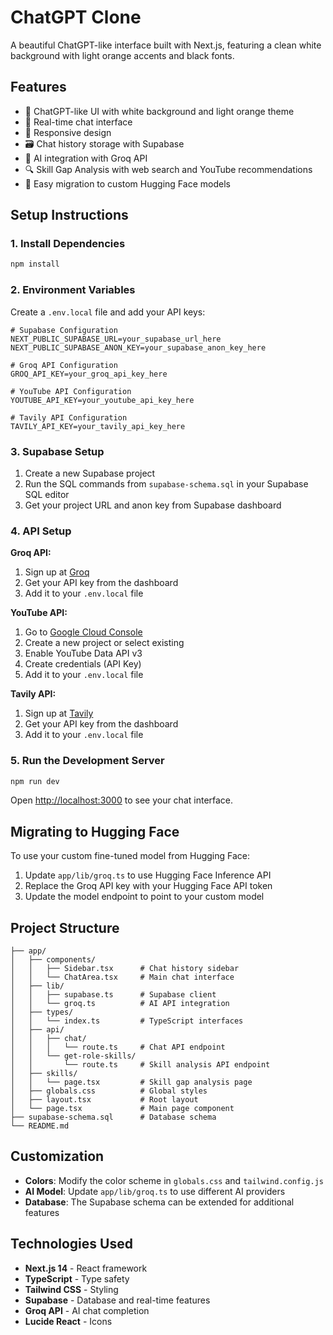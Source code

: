 # ChatGPT Clone

A beautiful ChatGPT-like interface built with Next.js, featuring a clean white background with light orange accents and black fonts.

## Features

- 🎨 ChatGPT-like UI with white background and light orange theme
- 💬 Real-time chat interface
- 📱 Responsive design
- 🗃️ Chat history storage with Supabase
- 🤖 AI integration with Groq API
- 🔍 Skill Gap Analysis with web search and YouTube recommendations
- 🔄 Easy migration to custom Hugging Face models

## Setup Instructions

### 1. Install Dependencies

```bash
npm install
```

### 2. Environment Variables

Create a `.env.local` file and add your API keys:

```env
# Supabase Configuration
NEXT_PUBLIC_SUPABASE_URL=your_supabase_url_here
NEXT_PUBLIC_SUPABASE_ANON_KEY=your_supabase_anon_key_here

# Groq API Configuration
GROQ_API_KEY=your_groq_api_key_here

# YouTube API Configuration
YOUTUBE_API_KEY=your_youtube_api_key_here

# Tavily API Configuration
TAVILY_API_KEY=your_tavily_api_key_here
```

### 3. Supabase Setup

1. Create a new Supabase project
2. Run the SQL commands from `supabase-schema.sql` in your Supabase SQL editor
3. Get your project URL and anon key from Supabase dashboard

### 4. API Setup

**Groq API:**
1. Sign up at [Groq](https://groq.com/)
2. Get your API key from the dashboard
3. Add it to your `.env.local` file

**YouTube API:**
1. Go to [Google Cloud Console](https://console.cloud.google.com/)
2. Create a new project or select existing
3. Enable YouTube Data API v3
4. Create credentials (API Key)
5. Add it to your `.env.local` file

**Tavily API:**
1. Sign up at [Tavily](https://tavily.com/)
2. Get your API key from the dashboard
3. Add it to your `.env.local` file

### 5. Run the Development Server

```bash
npm run dev
```

Open [http://localhost:3000](http://localhost:3000) to see your chat interface.

## Migrating to Hugging Face

To use your custom fine-tuned model from Hugging Face:

1. Update `app/lib/groq.ts` to use Hugging Face Inference API
2. Replace the Groq API key with your Hugging Face API token
3. Update the model endpoint to point to your custom model

## Project Structure

```
├── app/
│   ├── components/
│   │   ├── Sidebar.tsx      # Chat history sidebar
│   │   └── ChatArea.tsx     # Main chat interface
│   ├── lib/
│   │   ├── supabase.ts      # Supabase client
│   │   └── groq.ts          # AI API integration
│   ├── types/
│   │   └── index.ts         # TypeScript interfaces
│   ├── api/
│   │   ├── chat/
│   │   │   └── route.ts     # Chat API endpoint
│   │   └── get-role-skills/
│   │       └── route.ts     # Skill analysis API endpoint
│   ├── skills/
│   │   └── page.tsx         # Skill gap analysis page
│   ├── globals.css          # Global styles
│   ├── layout.tsx           # Root layout
│   └── page.tsx             # Main page component
├── supabase-schema.sql      # Database schema
└── README.md
```

## Customization

- **Colors**: Modify the color scheme in `globals.css` and `tailwind.config.js`
- **AI Model**: Update `app/lib/groq.ts` to use different AI providers
- **Database**: The Supabase schema can be extended for additional features

## Technologies Used

- **Next.js 14** - React framework
- **TypeScript** - Type safety
- **Tailwind CSS** - Styling
- **Supabase** - Database and real-time features
- **Groq API** - AI chat completion
- **Lucide React** - Icons